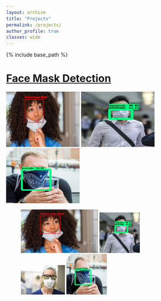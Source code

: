 ```yaml
---
layout: archive
title: "Projects"
permalink: /projects/
author_profile: true
classes: wide
---
```

{% include base_path %}

# [Face Mask Detection](projects/face-mask.md)
<p float="left">
  <img src="/images/research/face-mask/correct-mask-1.jpg" height="150" width="200" />
  <img src="/images/research/face-mask/mask-type-1.png" height="150" width="200" /> 
  <img src="/images/research/face-mask/mask-type-3.png" height="150" width="200" />
</p>

<figure class="fourth">
  <img src="/images/research/face-mask/correct-mask-1.jpg" style="width: 210px">
  <img src="/images/research/face-mask/mask-type-1.png" style="width: 110px">
  <img src="/images/research/face-mask/mask-type-2.png" style="width: 120px">
  <img src="/images/research/face-mask/mask-type-3.png" style="width: 110px">
</figure>

